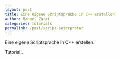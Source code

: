 ```yaml
---
layout: post
title: Eine eigene Scriptsprache in C++ erstellen
author: Manuel Zarat
categories: tutorials
permalink: /post/script-interpreter
---
```


Eine eigene Scriptsprache in C++ erstellen.

<!--excerpt_separator-->

Tutorial..

